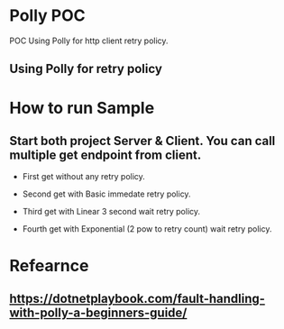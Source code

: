 # Polly POC

POC Using Polly for http client retry policy. 

## Using Polly for retry policy

# How to run Sample

## Start both project Server & Client. You can call multiple get endpoint from client. 

- First get without any retry policy.

- Second get with Basic immedate retry policy.

- Third get with Linear 3 second wait retry policy.

- Fourth get with Exponential (2 pow to retry count) wait retry policy.

# Refearnce

## https://dotnetplaybook.com/fault-handling-with-polly-a-beginners-guide/

